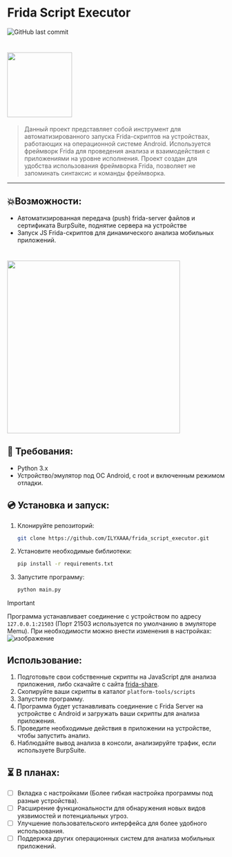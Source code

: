 # Frida Script Executor


![GitHub last commit](https://img.shields.io/github/last-commit/ILYXAAA/frida_script_executor)
<h1 align="left"><img src="https://codeshare.frida.re/static/images/logo.png" width="150px">
</h1>

> Данный проект представляет собой инструмент для автоматизированного запуска Frida-скриптов на устройствах, работающих на операционной системе Android. Используется фреймворк Frida для проведения анализа и взаимодействия с приложениями на уровне исполнения. Проект создан для удобства использования фреймворка Frida, позволяет не запоминать синтаксис и команды фреймворка.

---

## :boom:Возможности:

- Автоматизированная передача (push) frida-server файлов и сертификата BurpSuite, поднятие сервера на устройстве
- Запуск JS Frida-скриптов для динамического анализа мобильных приложений.

<h1 align="left"><img src="https://github.com/ILYXAAA/frida_script_executor/assets/107761814/2924bb68-1912-4af3-b891-eded0cdf59ac" width="400px">

## :memo: Требования:

- Python 3.x
- Устройство/эмулятор под ОС Android, с root и включенным режимом отладки.

## :cd: Установка и запуск:

1. Клонируйте репозиторий:

    ```bash
    git clone https://github.com/ILYXAAA/frida_script_executor.git
    ```

2. Установите необходимые библиотеки:

    ```bash
    pip install -r requirements.txt
    ```

3. Запустите программу:

    ```bash
    python main.py
    ```

> [!IMPORTANT]
> Программа устанавливает соединение с устройством по адресу `127.0.0.1:21503` (Порт 21503 используется по умолчанию в эмуляторе Memu).
> При необходимости можно внести изменения в настройках:
![изображение](https://github.com/ILYXAAA/frida_script_executor/assets/107761814/393f09a6-6c20-4c05-a7b7-5e1a68735c10)

##

## Использование:

1. Подготовьте свои собственные скрипты на JavaScript для анализа приложения, либо скачайте с сайта [frida-share](https://codeshare.frida.re/).
2. Скопируйте ваши скрипты в каталог `platform-tools/scripts`
3. Запустите программу.
4. Программа будет устанавливать соединение с Frida Server на устройстве с Android и загружать ваши скрипты для анализа приложения.
5. Проведите необходимые действия в приложении на устройстве, чтобы запустить анализ.
6. Наблюдайте вывод анализа в консоли, анализируйте трафик, если используете BurpSuite.


## :hourglass_flowing_sand: В планах:

- [ ] Вкладка с настройками (Более гибкая настройка программы под разные устройства).
- [ ] Расширение функциональности для обнаружения новых видов уязвимостей и потенциальных угроз.
- [ ] Улучшение пользовательского интерфейса для более удобного использования.
- [ ] Поддержка других операционных систем для анализа мобильных приложений.
